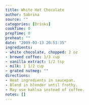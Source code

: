 ```yaml
---
title: White Hot Chocolate
author: Sabrina
source: ""
categories: [Drinks]
cookTime: 0
prepTime: 0
preheat: ""
date: "2009-03-13 20:53:35"
ingredients:
- white chocolate, chopped: 2 oz
- brewed coffee: 1/3 cup
- vanilla extract: 1/2 tsp
- milk: 1 1/2 cup
- grated nutmeg: ""
directions:
- Heat ingredients in saucepan.
- Blend in blender until frothy.
- May use kahlua instead of coffee.
notes: []
---
```


